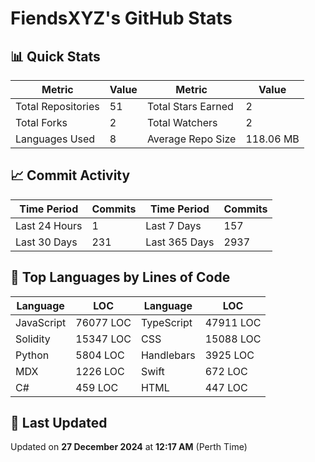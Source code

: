 # FiendsXYZ's GitHub Stats

## 📊 Quick Stats

| Metric               | Value       | Metric               | Value       |
|----------------------|-------------|----------------------|-------------|
| Total Repositories   | 51 | Total Stars Earned   | 2 |
| Total Forks          | 2 | Total Watchers       | 2 |
| Languages Used       | 8 | Average Repo Size    | 118.06 MB |

## 📈 Commit Activity

| Time Period      | Commits      | Time Period      | Commits      |
|------------------|--------------|------------------|--------------|
| Last 24 Hours    | 1 | Last 7 Days      | 157 |
| Last 30 Days     | 231 | Last 365 Days    | 2937 |

## 📝 Top Languages by Lines of Code

| Language       | LOC        | Language       | LOC        |
|----------------|------------|----------------|------------|
| JavaScript       | 76077 LOC  | TypeScript       | 47911 LOC  |
| Solidity       | 15347 LOC  | CSS       | 15088 LOC  |
| Python       | 5804 LOC  | Handlebars       | 3925 LOC  |
| MDX       | 1226 LOC  | Swift       | 672 LOC  |
| C#       | 459 LOC  | HTML       | 447 LOC  |

## 📅 Last Updated

Updated on **27 December 2024** at **12:17 AM** (Perth Time)
